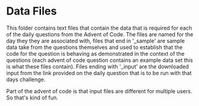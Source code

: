 # Data Files

This folder contains text files that contain the data that is required for each of the daily questions from the Advent of Code. 
The files are named for the day they they are associated with, files that end in '_sample' are sample data take from the questions themselves and used to establish that the code for the question is behaving as demonstrated in the context of the questions (each advent of code question contains an example data set this is what these files contain).  Files ending with '_input' are the downloaded input from the link provided on the daily question that is to be run with that days challenge.

Part of the advent of code is that input files are different for multiple users. So that's kind of fun.
